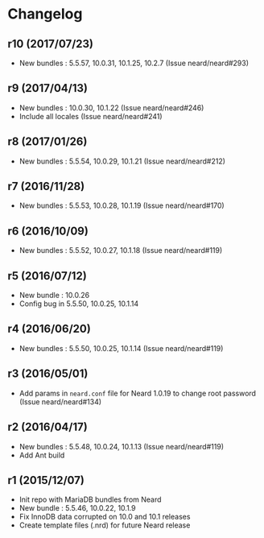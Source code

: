# Changelog

## r10 (2017/07/23)

* New bundles : 5.5.57, 10.0.31, 10.1.25, 10.2.7 (Issue neard/neard#293)

## r9 (2017/04/13)

* New bundles : 10.0.30, 10.1.22 (Issue neard/neard#246)
* Include all locales (Issue neard/neard#241)

## r8 (2017/01/26)

* New bundles : 5.5.54, 10.0.29, 10.1.21 (Issue neard/neard#212)

## r7 (2016/11/28)

* New bundles : 5.5.53, 10.0.28, 10.1.19 (Issue neard/neard#170)

## r6 (2016/10/09)

* New bundles : 5.5.52, 10.0.27, 10.1.18 (Issue neard/neard#119)

## r5 (2016/07/12)

* New bundle : 10.0.26
* Config bug in 5.5.50, 10.0.25, 10.1.14

## r4 (2016/06/20)

* New bundles : 5.5.50, 10.0.25, 10.1.14 (Issue neard/neard#119)

## r3 (2016/05/01)

* Add params in `neard.conf` file for Neard 1.0.19 to change root password (Issue neard/neard#134)

## r2 (2016/04/17)

* New bundles : 5.5.48, 10.0.24, 10.1.13 (Issue neard/neard#119)
* Add Ant build

## r1 (2015/12/07)

* Init repo with MariaDB bundles from Neard
* New bundle : 5.5.46, 10.0.22, 10.1.9
* Fix InnoDB data corrupted on 10.0 and 10.1 releases
* Create template files (.nrd) for future Neard release
